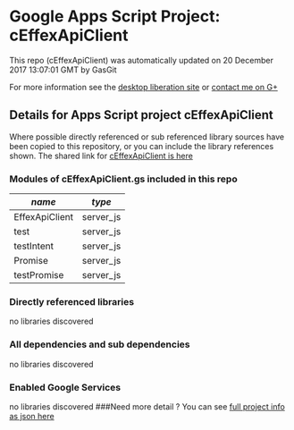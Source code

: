 # Google Apps Script Project: cEffexApiClient
This repo (cEffexApiClient) was automatically updated on 20 December 2017 13:07:01 GMT by GasGit

For more information see the [desktop liberation site](http://ramblings.mcpher.com/Home/excelquirks/drivesdk/gettinggithubready "desktop liberation") or [contact me on G+](https://plus.google.com/+BruceMcpherson "Bruce McPherson - GDE")
## Details for Apps Script project cEffexApiClient
Where possible directly referenced or sub referenced library sources have been copied to this repository, or you can include the library references shown. 
The shared link for [cEffexApiClient is here](https://script.google.com/d/19rhki6VDTWk4v1RDb6u1d5E-nNaQq8sXCnRnFzUpp4V4lmZ9Z6R_PP9n/edit?usp=sharing "open in the GAS IDE")

### Modules of cEffexApiClient.gs included in this repo
*name*|*type*
--- | --- 
EffexApiClient| server_js
test| server_js
testIntent| server_js
Promise| server_js
testPromise| server_js
### Directly referenced libraries
no libraries discovered
### All dependencies and sub dependencies
no libraries discovered
### Enabled Google Services
no libraries discovered
###Need more detail ?
You can see [full project info as json here](info.json)
